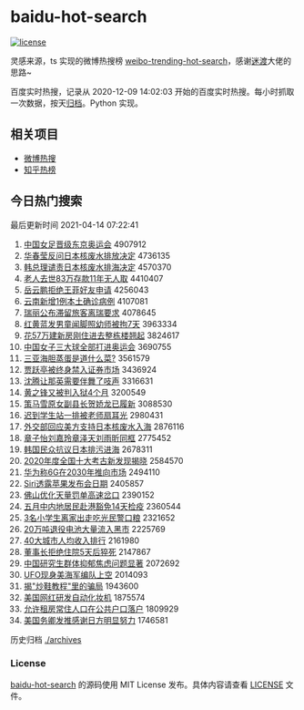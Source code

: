 # baidu-hot-search

[![license](https://img.shields.io/github/license/Arrackisarookie/baidu-hot-search)](https://github.com/Arrackisarookie/baidu-hot-search/blob/master/LICENSE)

灵感来源，ts 实现的微博热搜榜 [weibo-trending-hot-search](https://github.com/justjavac/weibo-trending-hot-search)，感谢[迷渡](https://github.com/justjavac)大佬的思路~

百度实时热搜，记录从 2020-12-09 14:02:03 开始的百度实时热搜。每小时抓取一次数据，按天[归档](./archives)。Python 实现。

## 相关项目
+ [微博热搜](https://github.com/Arrackisarookie/weibo-hot-search)
+ [知乎热榜](https://github.com/Arrackisarookie/zhihu-top-search)

## 今日热门搜索

<!-- Rank Begin -->

最后更新时间 2021-04-14 07:22:41

1. [中国女足晋级东京奥运会](http://www.baidu.com/baidu?cl=3&tn=SE_baiduhomet8_jmjb7mjw&rsv_dl=fyb_top&fr=top1000&wd=%D6%D0%B9%FA%C5%AE%D7%E3%BD%FA%BC%B6%B6%AB%BE%A9%B0%C2%D4%CB%BB%E1) 4907912
1. [华春莹反问日本核废水排放决定](http://www.baidu.com/baidu?cl=3&tn=SE_baiduhomet8_jmjb7mjw&rsv_dl=fyb_top&fr=top1000&wd=%BB%AA%B4%BA%D3%A8%B7%B4%CE%CA%C8%D5%B1%BE%BA%CB%B7%CF%CB%AE%C5%C5%B7%C5%BE%F6%B6%A8) 4736135
1. [韩总理谴责日本核废水排海决定](http://www.baidu.com/baidu?cl=3&tn=SE_baiduhomet8_jmjb7mjw&rsv_dl=fyb_top&fr=top1000&wd=%BA%AB%D7%DC%C0%ED%C7%B4%D4%F0%C8%D5%B1%BE%BA%CB%B7%CF%CB%AE%C5%C5%BA%A3%BE%F6%B6%A8) 4570370
1. [老人去世83万存款11年无人取](http://www.baidu.com/baidu?cl=3&tn=SE_baiduhomet8_jmjb7mjw&rsv_dl=fyb_top&fr=top1000&wd=%C0%CF%C8%CB%C8%A5%CA%C083%CD%F2%B4%E6%BF%EE11%C4%EA%CE%DE%C8%CB%C8%A1) 4410407
1. [岳云鹏拒绝王菲好友申请](http://www.baidu.com/baidu?cl=3&tn=SE_baiduhomet8_jmjb7mjw&rsv_dl=fyb_top&fr=top1000&wd=%D4%C0%D4%C6%C5%F4%BE%DC%BE%F8%CD%F5%B7%C6%BA%C3%D3%D1%C9%EA%C7%EB) 4256043
1. [云南新增1例本土确诊病例](http://www.baidu.com/baidu?cl=3&tn=SE_baiduhomet8_jmjb7mjw&rsv_dl=fyb_top&fr=top1000&wd=%D4%C6%C4%CF%D0%C2%D4%F61%C0%FD%B1%BE%CD%C1%C8%B7%D5%EF%B2%A1%C0%FD) 4107081
1. [瑞丽公布滞留旅客离瑞要求](http://www.baidu.com/baidu?cl=3&tn=SE_baiduhomet8_jmjb7mjw&rsv_dl=fyb_top&fr=top1000&wd=%C8%F0%C0%F6%B9%AB%B2%BC%D6%CD%C1%F4%C2%C3%BF%CD%C0%EB%C8%F0%D2%AA%C7%F3) 4078645
1. [红黄蓝发男童闻脚照幼师被拘7天](http://www.baidu.com/baidu?cl=3&tn=SE_baiduhomet8_jmjb7mjw&rsv_dl=fyb_top&fr=top1000&wd=%BA%EC%BB%C6%C0%B6%B7%A2%C4%D0%CD%AF%CE%C5%BD%C5%D5%D5%D3%D7%CA%A6%B1%BB%BE%D07%CC%EC) 3963334
1. [花57万建新房刚住进去整栋楼翘起](http://www.baidu.com/baidu?cl=3&tn=SE_baiduhomet8_jmjb7mjw&rsv_dl=fyb_top&fr=top1000&wd=%BB%A857%CD%F2%BD%A8%D0%C2%B7%BF%B8%D5%D7%A1%BD%F8%C8%A5%D5%FB%B6%B0%C2%A5%C7%CC%C6%F0) 3824617
1. [中国女子三大球全部打进奥运会](http://www.baidu.com/baidu?cl=3&tn=SE_baiduhomet8_jmjb7mjw&rsv_dl=fyb_top&fr=top1000&wd=%D6%D0%B9%FA%C5%AE%D7%D3%C8%FD%B4%F3%C7%F2%C8%AB%B2%BF%B4%F2%BD%F8%B0%C2%D4%CB%BB%E1) 3690755
1. [三亚海胆蒸蛋是道什么菜?](http://www.baidu.com/baidu?cl=3&tn=SE_baiduhomet8_jmjb7mjw&rsv_dl=fyb_top&fr=top1000&wd=%C8%FD%D1%C7%BA%A3%B5%A8%D5%F4%B5%B0%CA%C7%B5%C0%CA%B2%C3%B4%B2%CB%3F) 3561579
1. [贾跃亭被终身禁入证券市场](http://www.baidu.com/baidu?cl=3&tn=SE_baiduhomet8_jmjb7mjw&rsv_dl=fyb_top&fr=top1000&wd=%BC%D6%D4%BE%CD%A4%B1%BB%D6%D5%C9%ED%BD%FB%C8%EB%D6%A4%C8%AF%CA%D0%B3%A1) 3436924
1. [沈腾让那英需要伴舞了吱声](http://www.baidu.com/baidu?cl=3&tn=SE_baiduhomet8_jmjb7mjw&rsv_dl=fyb_top&fr=top1000&wd=%C9%F2%CC%DA%C8%C3%C4%C7%D3%A2%D0%E8%D2%AA%B0%E9%CE%E8%C1%CB%D6%A8%C9%F9) 3316631
1. [黄之锋又被判入狱4个月](http://www.baidu.com/baidu?cl=3&tn=SE_baiduhomet8_jmjb7mjw&rsv_dl=fyb_top&fr=top1000&wd=%BB%C6%D6%AE%B7%E6%D3%D6%B1%BB%C5%D0%C8%EB%D3%FC4%B8%F6%D4%C2) 3200549
1. [策马雪原女副县长贺娇龙已履新](http://www.baidu.com/baidu?cl=3&tn=SE_baiduhomet8_jmjb7mjw&rsv_dl=fyb_top&fr=top1000&wd=%B2%DF%C2%ED%D1%A9%D4%AD%C5%AE%B8%B1%CF%D8%B3%A4%BA%D8%BD%BF%C1%FA%D2%D1%C2%C4%D0%C2) 3088530
1. [迟到学生站一排被老师扇耳光](http://www.baidu.com/baidu?cl=3&tn=SE_baiduhomet8_jmjb7mjw&rsv_dl=fyb_top&fr=top1000&wd=%B3%D9%B5%BD%D1%A7%C9%FA%D5%BE%D2%BB%C5%C5%B1%BB%C0%CF%CA%A6%C9%C8%B6%FA%B9%E2) 2980431
1. [外交部回应美方支持日本核废水入海](http://www.baidu.com/baidu?cl=3&tn=SE_baiduhomet8_jmjb7mjw&rsv_dl=fyb_top&fr=top1000&wd=%CD%E2%BD%BB%B2%BF%BB%D8%D3%A6%C3%C0%B7%BD%D6%A7%B3%D6%C8%D5%B1%BE%BA%CB%B7%CF%CB%AE%C8%EB%BA%A3) 2876116
1. [章子怡刘嘉玲章泽天刘雨昕同框](http://www.baidu.com/baidu?cl=3&tn=SE_baiduhomet8_jmjb7mjw&rsv_dl=fyb_top&fr=top1000&wd=%D5%C2%D7%D3%E2%F9%C1%F5%BC%CE%C1%E1%D5%C2%D4%F3%CC%EC%C1%F5%D3%EA%EA%BF%CD%AC%BF%F2) 2775452
1. [韩国民众抗议日本排污进海](http://www.baidu.com/baidu?cl=3&tn=SE_baiduhomet8_jmjb7mjw&rsv_dl=fyb_top&fr=top1000&wd=%BA%AB%B9%FA%C3%F1%D6%DA%BF%B9%D2%E9%C8%D5%B1%BE%C5%C5%CE%DB%BD%F8%BA%A3) 2678311
1. [2020年度全国十大考古新发现揭晓](http://www.baidu.com/baidu?cl=3&tn=SE_baiduhomet8_jmjb7mjw&rsv_dl=fyb_top&fr=top1000&wd=2020%C4%EA%B6%C8%C8%AB%B9%FA%CA%AE%B4%F3%BF%BC%B9%C5%D0%C2%B7%A2%CF%D6%BD%D2%CF%FE) 2584570
1. [华为称6G在2030年推向市场](http://www.baidu.com/baidu?cl=3&tn=SE_baiduhomet8_jmjb7mjw&rsv_dl=fyb_top&fr=top1000&wd=%BB%AA%CE%AA%B3%C66G%D4%DA2030%C4%EA%CD%C6%CF%F2%CA%D0%B3%A1) 2494110
1. [Siri透露苹果发布会日期](http://www.baidu.com/baidu?cl=3&tn=SE_baiduhomet8_jmjb7mjw&rsv_dl=fyb_top&fr=top1000&wd=Siri%CD%B8%C2%B6%C6%BB%B9%FB%B7%A2%B2%BC%BB%E1%C8%D5%C6%DA) 2405857
1. [佛山优化天量罚单高速岔口](http://www.baidu.com/baidu?cl=3&tn=SE_baiduhomet8_jmjb7mjw&rsv_dl=fyb_top&fr=top1000&wd=%B7%F0%C9%BD%D3%C5%BB%AF%CC%EC%C1%BF%B7%A3%B5%A5%B8%DF%CB%D9%B2%ED%BF%DA) 2390152
1. [五月中内地居民赴港豁免14天检疫](http://www.baidu.com/baidu?cl=3&tn=SE_baiduhomet8_jmjb7mjw&rsv_dl=fyb_top&fr=top1000&wd=%CE%E5%D4%C2%D6%D0%C4%DA%B5%D8%BE%D3%C3%F1%B8%B0%B8%DB%BB%ED%C3%E214%CC%EC%BC%EC%D2%DF) 2360544
1. [3名小学生离家出走吃光民警口粮](http://www.baidu.com/baidu?cl=3&tn=SE_baiduhomet8_jmjb7mjw&rsv_dl=fyb_top&fr=top1000&wd=3%C3%FB%D0%A1%D1%A7%C9%FA%C0%EB%BC%D2%B3%F6%D7%DF%B3%D4%B9%E2%C3%F1%BE%AF%BF%DA%C1%B8) 2321652
1. [20万吨退役电池大量流入黑市](http://www.baidu.com/baidu?cl=3&tn=SE_baiduhomet8_jmjb7mjw&rsv_dl=fyb_top&fr=top1000&wd=20%CD%F2%B6%D6%CD%CB%D2%DB%B5%E7%B3%D8%B4%F3%C1%BF%C1%F7%C8%EB%BA%DA%CA%D0) 2225769
1. [40大城市人均收入排行](http://www.baidu.com/baidu?cl=3&tn=SE_baiduhomet8_jmjb7mjw&rsv_dl=fyb_top&fr=top1000&wd=40%B4%F3%B3%C7%CA%D0%C8%CB%BE%F9%CA%D5%C8%EB%C5%C5%D0%D0) 2161980
1. [董事长拒绝住院5天后猝死](http://www.baidu.com/baidu?cl=3&tn=SE_baiduhomet8_jmjb7mjw&rsv_dl=fyb_top&fr=top1000&wd=%B6%AD%CA%C2%B3%A4%BE%DC%BE%F8%D7%A1%D4%BA5%CC%EC%BA%F3%E2%A7%CB%C0) 2147867
1. [中国研究生群体抑郁焦虑问题显著](http://www.baidu.com/baidu?cl=3&tn=SE_baiduhomet8_jmjb7mjw&rsv_dl=fyb_top&fr=top1000&wd=%D6%D0%B9%FA%D1%D0%BE%BF%C9%FA%C8%BA%CC%E5%D2%D6%D3%F4%BD%B9%C2%C7%CE%CA%CC%E2%CF%D4%D6%F8) 2072692
1. [UFO现身美海军编队上空](http://www.baidu.com/baidu?cl=3&tn=SE_baiduhomet8_jmjb7mjw&rsv_dl=fyb_top&fr=top1000&wd=UFO%CF%D6%C9%ED%C3%C0%BA%A3%BE%FC%B1%E0%B6%D3%C9%CF%BF%D5) 2014093
1. [揭"炒鞋教程"里的骗局](http://www.baidu.com/baidu?cl=3&tn=SE_baiduhomet8_jmjb7mjw&rsv_dl=fyb_top&fr=top1000&wd=%BD%D2%22%B3%B4%D0%AC%BD%CC%B3%CC%22%C0%EF%B5%C4%C6%AD%BE%D6) 1943600
1. [美国网红研发自动化妆机](http://www.baidu.com/baidu?cl=3&tn=SE_baiduhomet8_jmjb7mjw&rsv_dl=fyb_top&fr=top1000&wd=%C3%C0%B9%FA%CD%F8%BA%EC%D1%D0%B7%A2%D7%D4%B6%AF%BB%AF%D7%B1%BB%FA) 1875574
1. [允许租房常住人口在公共户口落户](http://www.baidu.com/baidu?cl=3&tn=SE_baiduhomet8_jmjb7mjw&rsv_dl=fyb_top&fr=top1000&wd=%D4%CA%D0%ED%D7%E2%B7%BF%B3%A3%D7%A1%C8%CB%BF%DA%D4%DA%B9%AB%B9%B2%BB%A7%BF%DA%C2%E4%BB%A7) 1809929
1. [美国务卿发推感谢日方明显努力](http://www.baidu.com/baidu?cl=3&tn=SE_baiduhomet8_jmjb7mjw&rsv_dl=fyb_top&fr=top1000&wd=%C3%C0%B9%FA%CE%F1%C7%E4%B7%A2%CD%C6%B8%D0%D0%BB%C8%D5%B7%BD%C3%F7%CF%D4%C5%AC%C1%A6) 1746581
<!-- Rank End -->

历史归档 [./archives](./archives)

### License

[baidu-hot-search](https://github.com/Arrackisarookie/baidu-hot-search) 的源码使用 MIT License 发布。具体内容请查看 [LICENSE](./LICENSE) 文件。

